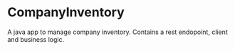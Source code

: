 # CompanyInventory
A java app to manage company inventory. Contains a rest endopoint, client and business logic.
